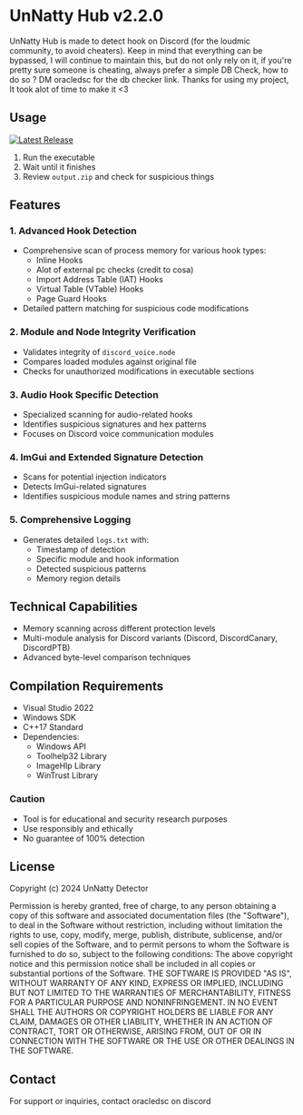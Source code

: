 # UnNatty Hub v2.2.0

UnNatty Hub is made to detect hook on Discord (for the loudmic community, to avoid cheaters). Keep in mind that everything can be bypassed, I will continue to maintain this, but do not only rely on it, if you're pretty sure someone is cheating, always prefer a simple DB Check, how to do so ? DM oracledsc for the db checker link. Thanks for using my project, It took alot of time to make it <3

## Usage

[![Latest Release](https://img.shields.io/github/v/release/oracleuhq/UnNatty-Hub?color=blue&label=Download&style=for-the-badge)](https://github.com/oracleuhq/UnNatty-Hub/releases/download/v2.2/unnattyhub.exe)
1. Run the executable
2. Wait until it finishes
3. Review `output.zip` and check for suspicious things

## Features

### 1. Advanced Hook Detection
- Comprehensive scan of process memory for various hook types:
  - Inline Hooks
  - Alot of external pc checks (credit to cosa)
  - Import Address Table (IAT) Hooks
  - Virtual Table (VTable) Hooks
  - Page Guard Hooks
- Detailed pattern matching for suspicious code modifications

### 2. Module and Node Integrity Verification
- Validates integrity of `discord_voice.node`
- Compares loaded modules against original file
- Checks for unauthorized modifications in executable sections

### 3. Audio Hook Specific Detection
- Specialized scanning for audio-related hooks
- Identifies suspicious signatures and hex patterns
- Focuses on Discord voice communication modules

### 4. ImGui and Extended Signature Detection
- Scans for potential injection indicators
- Detects ImGui-related signatures
- Identifies suspicious module names and string patterns

### 5. Comprehensive Logging
- Generates detailed `logs.txt` with:
  - Timestamp of detection
  - Specific module and hook information
  - Detected suspicious patterns
  - Memory region details

## Technical Capabilities

- Memory scanning across different protection levels
- Multi-module analysis for Discord variants (Discord, DiscordCanary, DiscordPTB)
- Advanced byte-level comparison techniques

## Compilation Requirements

- Visual Studio 2022
- Windows SDK
- C++17 Standard
- Dependencies:
  - Windows API
  - Toolhelp32 Library
  - ImageHlp Library
  - WinTrust Library

### Caution
- Tool is for educational and security research purposes
- Use responsibly and ethically
- No guarantee of 100% detection

## License

Copyright (c) 2024 UnNatty Detector

Permission is hereby granted, free of charge, to any person obtaining a copy
of this software and associated documentation files (the "Software"), to deal
in the Software without restriction, including without limitation the rights
to use, copy, modify, merge, publish, distribute, sublicense, and/or sell
copies of the Software, and to permit persons to whom the Software is
furnished to do so, subject to the following conditions:
The above copyright notice and this permission notice shall be included in all
copies or substantial portions of the Software.
THE SOFTWARE IS PROVIDED "AS IS", WITHOUT WARRANTY OF ANY KIND, EXPRESS OR
IMPLIED, INCLUDING BUT NOT LIMITED TO THE WARRANTIES OF MERCHANTABILITY,
FITNESS FOR A PARTICULAR PURPOSE AND NONINFRINGEMENT. IN NO EVENT SHALL THE
AUTHORS OR COPYRIGHT HOLDERS BE LIABLE FOR ANY CLAIM, DAMAGES OR OTHER
LIABILITY, WHETHER IN AN ACTION OF CONTRACT, TORT OR OTHERWISE, ARISING FROM,
OUT OF OR IN CONNECTION WITH THE SOFTWARE OR THE USE OR OTHER DEALINGS IN THE
SOFTWARE.

## Contact
For support or inquiries, contact oracledsc on discord
